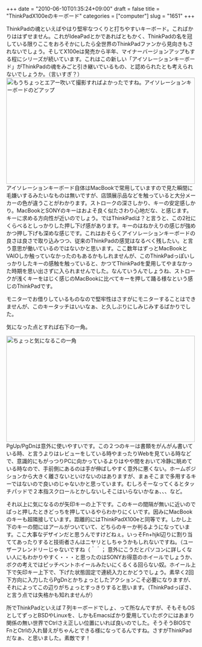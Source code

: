 +++
date = "2010-06-10T01:35:24+09:00"
draft = false
title = "ThinkPadX100eのキーボード"
categories = ["computer"]
slug = "1651"
+++

ThinkPadの魂といえばやはり堅牢なつくりと打ちやすいキーボード。こればかりははずせません。これがIdeaPadとかであればともかく、ThinkPadの名を冠している限りここをおろそかにしたら全世界のThinkPadファンから見向きもされないでしょう。そしてX100eは発売から半年、マイナーバージョンアップもする程にシリーズが続いています。これはこの新しい「アイソレーションキーボード」がThinkPadの魂をみごと引き継いでいるもの、と認められたとも考えられないでしょうか。（言いすぎ？）
<a href="http://www.flickr.com/photos/keruru/4678035736/" title="アイソレーションキーボード by けるる, on Flickr"><img src="http://farm5.static.flickr.com/4064/4678035736_1b2f7fe305.jpg" width="500" height="281" alt="もうちょっとエアー吹いて撮影すればよかったですね。アイソレーションキーボードのどアップ" /></a>
アイソレーションキーボード自体はMacBookで常用していますので見た瞬間に毛嫌いするみたいなものは無いですが、店頭展示品などを触っていると大分メーカーの色が違うことがわかります。ストロークの深さしかり、キーの安定感しかり。MacBookとSONYのキーはおよそ良く似たさわり心地だな、と感じます。キーに求める方向性が近いのでしょう。ではThinkPadは？と言うと、この2社にくらべるとしっかりした押し下げ感があります。キーのはねかえりの感じが強めかつ押し下げも深めな感じです。これはおそらくアイソレーションキーボードの良さは良さで取り込みつつ、従来のThinkPadの感覚はなるべく残したい。と言う意思が働いているのではないかと思います。ここ数年はずっとMacBookとVAIOしか触っていなかったのもあるかもしれませんが、このThinkPadっぽいしっかりしたキーの感触を触っていると、かつてThinkPadを愛用してやまなかった時期を思い出さずに入られませんでした。なんていうんでしょうね、ストロークが浅くキーをはじく感じのMacBookに比べてキーを押して踊る様なという感じのThinkPadです。

モニターでお借りしているものなので堅牢性はさすがにモニターすることはできませんが、このキータッチはいいなぁ、と久しぶりにしみじみするばかりでした。

気になった点とすれば右下の一角。

<a href="http://www.flickr.com/photos/keruru/4685692584/" title="ちょっと気になるこの一角 by けるる, on Flickr"><img src="http://farm5.static.flickr.com/4039/4685692584_dd1da88aa0.jpg" width="500" height="281" alt="ちょっと気になるこの一角" /></a>
PgUp/PgDnは意外に使いやすいです。この２つのキーは書類をがんがん書いている時、と言うよりはレビューをしている時やまったりWebを見ている時などで、意識的にもがっつりPCに向かっているよりはやや間をおいて冷静に眺めている時なので、手前側にあるのは手が伸ばしやすく意外に悪くない。ホームポジションから大きく離さないといけないのはありますが、まぁそこまで多用するキーではないので良いのじゃないかと思っています。むしろそーなってくるとタッチパッドで２本指スクロールとかしないしそこはいらないかなぁ、、、など。

それ以上に気になるのが矢印キーの上下です。このキーの間隔が無いに近いのでぱっと押したときどっちを押しているやらわかりにくいです。因みにMacBookのキーも超隣接しています。距離的にはThinkPadX100eと同等です。しかし上下のキーの間にはアールがついていて、どちらのキーか判るようになっています。ここ大事なデザインだと思うんですけどねぇ。いっそFn+hjkl辺りに割り当ててあったりすると技術者さんはニヤリとしちゃうかもしれないですね。（ユーザーフレンドリーじゃないですね（＾＾；
意外にこうだとパソコンに詳しくない人にもわかりやすく・・・と思ったのはSONYお得意のホイールでしょうか、ボクの考えではピッチベントホイールみたいにくるくる回らない奴。ホイール上下で矢印キー上下で、下げた状態固定で連続入力とかどうでしょう。素早く2回下方向に入力したらPgDnとかちょっとしたアクションこそ必要になりますが、それによってこの辺りがちょっとすっきりすると思います。（ThinkPadっぽさ、と言う点では失格かも知れませんが）

所でThinkPadといえば７列キーボードでしょ、って所なんですが、そもそもOSとしてずっとBSDやLinuxを、しかもEmacsばかり愛用していたボクにはあまり関係の無い世界でCtrlさえ正しい位置にいれば良いのでした。そうそうBIOSでFnとCtrlの入れ替えがちゃんとできる様になってるんですね。さすがThinkPadだなぁ、と思いました。素敵です！
